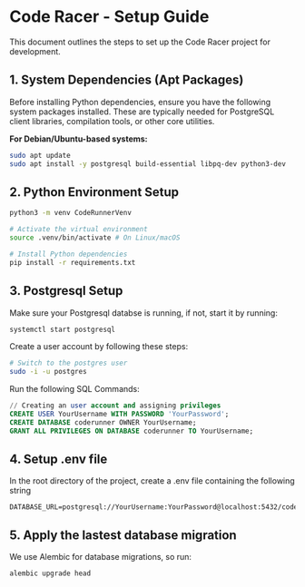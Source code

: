 # Code Racer - Setup Guide

This document outlines the steps to set up the Code Racer project for development.

## 1. System Dependencies (Apt Packages)

Before installing Python dependencies, ensure you have the following system packages installed. These are typically needed for PostgreSQL client libraries, compilation tools, or other core utilities.

**For Debian/Ubuntu-based systems:**

```bash
sudo apt update
sudo apt install -y postgresql build-essential libpq-dev python3-dev
```
## 2. Python Environment Setup

```bash
python3 -m venv CodeRunnerVenv

# Activate the virtual environment
source .venv/bin/activate # On Linux/macOS

# Install Python dependencies
pip install -r requirements.txt
```

## 3. Postgresql Setup

Make sure your  Postgresql databse is running, if not, start it by running:
```bash
systemctl start postgresql
```

Create a user account by following these steps:
```bash
# Switch to the postgres user
sudo -i -u postgres
```
Run the following SQL Commands:
```SQL
// Creating an user account and assigning privileges
CREATE USER YourUsername WITH PASSWORD 'YourPassword';
CREATE DATABASE coderunner OWNER YourUsername;
GRANT ALL PRIVILEGES ON DATABASE coderunner TO YourUsername;
```

## 4. Setup .env file

In the root directory of the project, create a .env file containing the following string
```
DATABASE_URL=postgresql://YourUsername:YourPassword@localhost:5432/coderunner
```

## 5. Apply the lastest database migration

We use Alembic for database migrations, so run:
```bash
alembic upgrade head
```